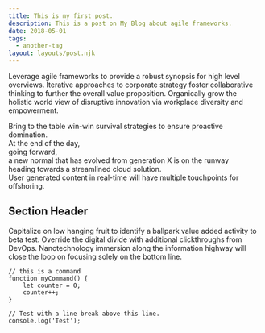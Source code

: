 ```yaml
---
title: This is my first post.
description: This is a post on My Blog about agile frameworks.
date: 2018-05-01
tags:
  - another-tag
layout: layouts/post.njk
---
```

Leverage agile frameworks to provide a robust synopsis for high level overviews.
Iterative approaches to corporate strategy foster collaborative thinking
to further the overall value proposition.
Organically grow the holistic world view of disruptive innovation
via workplace diversity and empowerment.

Bring to the table win-win survival strategies to ensure proactive domination.  
At the end of the day,  
going forward,  
a new normal that has evolved from generation X is on the runway  
heading towards a streamlined cloud solution.  
User generated content in real-time will have multiple touchpoints for offshoring.  

## Section Header

Capitalize on low hanging fruit
to identify a ballpark value added activity to beta test.
Override the digital divide with additional clickthroughs from DevOps.
Nanotechnology immersion along the information highway
will close the loop on focusing solely on the bottom line.

``` text/2-3
// this is a command
function myCommand() {
	let counter = 0;
	counter++;
}

// Test with a line break above this line.
console.log('Test');
```
